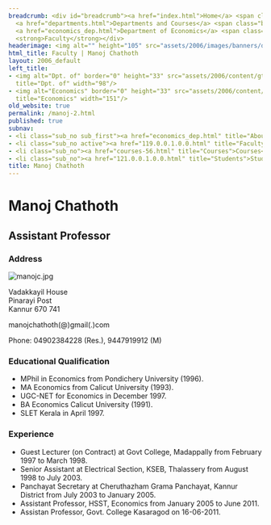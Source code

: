 ```yaml
---
breadcrumb: <div id="breadcrumb"><a href="index.html">Home</a> <span class="breadcrumb_spacer">&gt;</span>
  <a href="departments.html">Departments and Courses</a> <span class="breadcrumb_spacer">&gt;</span>
  <a href="economics_dep.html">Department of Economics</a> <span class="breadcrumb_spacer">&gt;</span>
  <strong>Faculty</strong></div>
headerimage: <img alt="" height="105" src="assets/2006/images/banners/departments.jpg" width="472"/>
html_title: Faculty | Manoj Chathoth
layout: 2006_default
left_title:
- <img alt="Dpt. of" border="0" height="33" src="assets/2006/content/gt/fcb6421c7c62628408190d4ca84029e5.png"
  title="Dpt. of" width="98"/>
- <img alt="Economics" border="0" height="33" src="assets/2006/content/gt/e29ea5df62b2d34de5752aabc2a4da7f.png"
  title="Economics" width="151"/>
old_website: true
permalink: /manoj-2.html
published: true
subnav:
- <li class="sub_no sub_first"><a href="economics_dep.html" title="About">About</a></li>
- <li class="sub_no active"><a href="119.0.0.1.0.0.html" title="Faculty">Faculty</a></li>
- <li class="sub_no"><a href="courses-56.html" title="Courses">Courses</a></li>
- <li class="sub_no"><a href="121.0.0.1.0.0.html" title="Students">Students</a></li>
title: Manoj Chathoth
---
```


# Manoj Chathoth

## Assistant Professor

### Address

![manojc.jpg](assets/2006/content/assets/2006/images/c4a3878d28cc08d4354fb8c718bb18bc.jpg)

Vadakkayil House  
Pinarayi Post  
Kannur 670 741  
  
manojchathoth(@)gmail(.)com  
  
Phone: 04902384228 (Res.), 9447919912 (M)

### Educational Qualification

  * MPhil in Economics from Pondichery University (1996).
  * MA Economics from Calicut University (1993).
  * UGC-NET for Economics in December 1997.
  * BA Economics Calicut University (1991).
  * SLET Kerala in April 1997.

### Experience

  * Guest Lecturer (on Contract) at Govt College, Madappally from February 1997 to March 1998.
  * Senior Assistant at Electrical Section, KSEB, Thalassery from August 1998 to July 2003.
  * Panchayat Secretary at Cheruthazham Grama Panchayat, Kannur District from July 2003 to January 2005.
  * Assistant Professor, HSST, Economics from January 2005 to June 2011.
  * Assistan Professor, Govt. College Kasaragod on 16-06-2011.